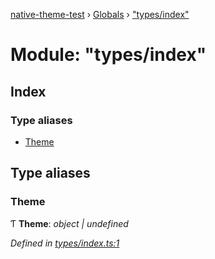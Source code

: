 [native-theme-test](../README.md) › [Globals](../globals.md) › ["types/index"](_types_index_.md)

# Module: "types/index"

## Index

### Type aliases

* [Theme](_types_index_.md#theme)

## Type aliases

###  Theme

Ƭ **Theme**: *object | undefined*

*Defined in [types/index.ts:1](https://github.com/CarlosBalladares/native-theme/blob/70169e3/src/types/index.ts#L1)*
